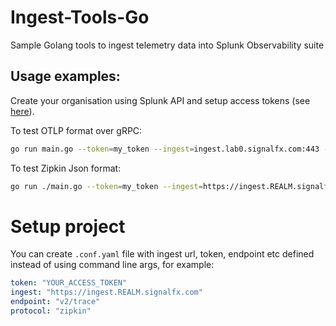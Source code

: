 # Ingest-Tools-Go
Sample Golang tools to ingest telemetry data into Splunk Observability suite

## Usage examples:
Create your organisation using Splunk API and setup access tokens (see [here](https://github.com/LukaszSwolkien/ingest-tools)).

To test OTLP format over gRPC:
```bash
go run main.go --token=my_token --ingest=ingest.lab0.signalfx.com:443 --endpoint=v2/trace/otlp
```

To test Zipkin Json format:
```bash
go run ./main.go --token=my_token --ingest=https://ingest.REALM.signalfx.com --endpoint=v2/trace
```

# Setup project 
You can create `.conf.yaml` file with ingest url, token, endpoint etc defined instead of using command line args, for example:

```yaml
token: "YOUR_ACCESS_TOKEN"
ingest: "https://ingest.REALM.signalfx.com"
endpoint: "v2/trace" 
protocol: "zipkin"
```
